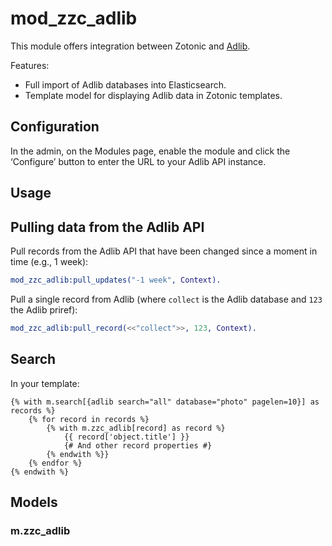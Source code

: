 mod_zzc_adlib
================

This module offers integration between Zotonic and
[Adlib](http://www.adlibsoft.nl).

Features:

* Full import of Adlib databases into Elasticsearch.
* Template model for displaying Adlib data in Zotonic templates.

Configuration
-------------

In the admin, on the Modules page, enable the module and click the ‘Configure’
button to enter the URL to your Adlib API instance.

Usage
-----

## Pulling data from the Adlib API

Pull records from the Adlib API that have been changed since a moment in time
(e.g., 1 week):

```erlang
mod_zzc_adlib:pull_updates("-1 week", Context).
```

Pull a single record from Adlib (where `collect` is the Adlib database and
`123` the Adlib priref):

```erlang
mod_zzc_adlib:pull_record(<<"collect">>, 123, Context).
```

## Search

In your template:

```dtl
{% with m.search[{adlib search="all" database="photo" pagelen=10}] as records %}
    {% for record in records %}
        {% with m.zzc_adlib[record] as record %}
            {{ record['object.title'] }}
            {# And other record properties #}
        {% endwith %}}
    {% endfor %}
{% endwith %}

```

## Models

### m.zzc_adlib
